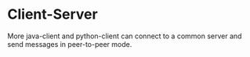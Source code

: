 # Client-Server

More java-client and python-client can connect to a common server and send messages in peer-to-peer mode.
